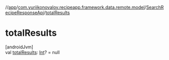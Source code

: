 //[app](../../../index.md)/[com.yuriikonovalov.recipeapp.framework.data.remote.model](../index.md)/[SearchRecipeResponseApi](index.md)/[totalResults](total-results.md)

# totalResults

[androidJvm]\
val [totalResults](total-results.md): [Int](https://kotlinlang.org/api/latest/jvm/stdlib/kotlin/-int/index.html)? = null

